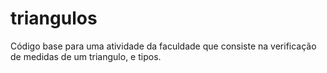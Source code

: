 # triangulos 

Código base para uma atividade da faculdade que consiste na verificação de medidas de um triangulo, e tipos.